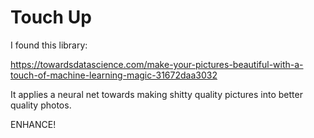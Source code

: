 Touch Up
========

I found this library:

https://towardsdatascience.com/make-your-pictures-beautiful-with-a-touch-of-machine-learning-magic-31672daa3032

It applies a neural net towards making shitty quality pictures into better quality photos.

ENHANCE!

